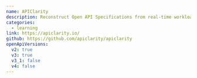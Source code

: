 ```yaml
---
name: APIClarity
description: Reconstruct Open API Specifications from real-time workload traffic seamlessly.
categories:
  - learning
link: https://apiclarity.io/
github: https://github.com/apiclarity/apiclarity
openApiVersions:
  v2: true
  v3: true
  v3_1: false
  v4: false
---
```

